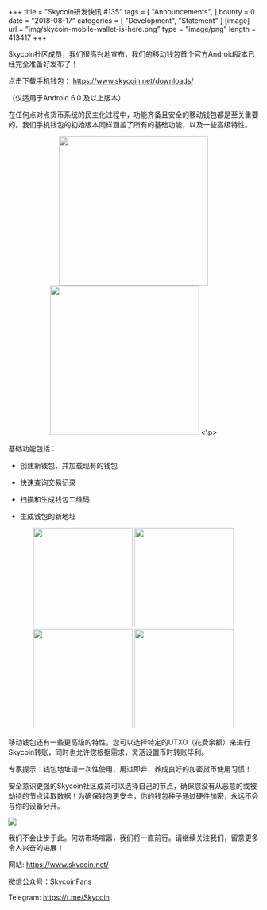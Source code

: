 +++
title = "Skycoin研发快讯 #135"
tags = [ "Announcements", ]
bounty = 0
date = "2018-08-17"
categories = [ "Development", "Statement" ]
[image]
    url = "img/skycoin-mobile-wallet-is-here.png"
    type = "image/png"
    length = 413417
+++

Skycoin社区成员，我们很高兴地宣布，我们的移动钱包首个官方Android版本已经完全准备好发布了！

点击下载手机钱包： <https://www.skycoin.net/downloads/>

（仅适用于Android 6.0 及以上版本）

在任何点对点货币系统的民主化过程中，功能齐备且安全的移动钱包都是至关重要的。我们手机钱包的初始版本同样涵盖了所有的基础功能，以及一些高级特性。

<p align="center">
  <img width="300" src="https://www.skycoin.net/blog/img/skycoin_screen_wallet_list.png">
  <img width="300" src="https://www.skycoin.net/blog/img/skycoin_screen_wallet_details.png">
<\p>


基础功能包括：

-   创建新钱包，并加载现有的钱包 

-   快速查询交易记录

-   扫描和生成钱包二维码

-   生成钱包的新地址

<p align="center">
  <img width="200" src="https://www.skycoin.net/blog/img/skycoin_screen_qr-code.png">
  <img width="200" src="https://www.skycoin.net/blog/img/skycoin_screen_transactions.png">
  <img width="200" src="https://www.skycoin.net/blog/img/skycoin_screen_basic_send.png">
  <img width="200" src="https://www.skycoin.net/blog/img/skycoin_screen_tx-detail.png">
</p>

移动钱包还有一些更高级的特性。您可以选择特定的UTXO（花费余额）来进行Skycoin转账，同时也允许您根据需求，灵活设置币时转账毕利。

专家提示：钱包地址请一次性使用，用过即弃，养成良好的加密货币使用习惯！

安全意识更强的Skycoin社区成员可以选择自己的节点，确保您没有从恶意的或被劫持的节点读取数据！为确保钱包更安全，你的钱包种子通过硬件加密，永远不会与你的设备分开。

![](/img/skycoin_screen_advanced_2.png)

我们不会止步于此。何妨市场喧嚣，我们将一直前行。请继续关注我们，留意更多令人兴奋的进展！

网站: <https://www.skycoin.net/>

微信公众号：SkycoinFans

Telegram: <https://t.me/Skycoin>
